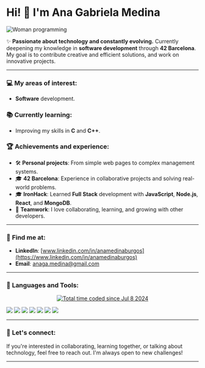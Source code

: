 # Hi! 👋 I'm Ana Gabriela Medina
![Woman programming](https://media2.giphy.com/media/v1.Y2lkPTc5MGI3NjExN2ZubGVlb3RlNHhmYWQ3YmtrYXFvc3g3anl0aXdvMWtpN3YyeXo4dCZlcD12MV9pbnRlcm5hbF9naWZfYnlfaWQmY3Q9Zw/VbDm4pTuIEQAviEBQX/giphy.gif)

✨ **Passionate about technology and constantly evolving.** Currently deepening my knowledge in **software development** through **42 Barcelona**. My goal is to contribute creative and efficient solutions, and work on innovative projects.

---

### 💻 **My areas of interest:**
- **Software** development.

### 📚 **Currently learning:**
- Improving my skills in **C** and **C++**.

### 🏆 **Achievements and experience:**
- 🛠️ **Personal projects**: From simple web pages to complex management systems.
- 🎓 **42 Barcelona**: Experience in collaborative projects and solving real-world problems.
- 🎓 **IronHack**: Learned **Full Stack** development with **JavaScript**, **Node.js**, **React**, and **MongoDB**.
- 💬 **Teamwork**: I love collaborating, learning, and growing with other developers.

---

### 📍 **Find me at:**
- **LinkedIn**: [www.linkedin.com/in/anamedinaburgos](https://www.linkedin.com/in/anamedinaburgos)
- **Email**: [anaga.medina@gmail.com](mailto:anaga.medina@gmail.com)

---

### 🔧 **Languages and Tools:**

<div align="center">
<a href="https://wakatime.com/@640df229-0fc5-4d67-92ba-90084661c6d4"><img src="https://wakatime.com/badge/user/640df229-0fc5-4d67-92ba-90084661c6d4.svg" alt="Total time coded since Jul 8 2024" >
</a>
</div>

![](https://img.shields.io/badge/-C-black?style=flat&logo=c&logoColor=white)
![](https://img.shields.io/badge/-C++-00599C?style=flat&logo=c%2B%2B&logoColor=white)
![](https://img.shields.io/badge/-JavaScript-323330?style=flat&logo=javascript&logoColor=F7DF1E)
![](https://img.shields.io/badge/-Node.js-339933?style=flat&logo=node.js&logoColor=white)
![](https://img.shields.io/badge/-React-61DAFB?style=flat&logo=react&logoColor=black)
![](https://img.shields.io/badge/-HTML5-E34F26?style=flat&logo=html5&logoColor=white)
![](https://img.shields.io/badge/-CSS3-1572B6?style=flat&logo=css3&logoColor=white)

---

### 🤝 **Let's connect:**
If you're interested in collaborating, learning together, or talking about technology, feel free to reach out. I'm always open to new challenges!

---







<!---
Anagamedina/Anagamedina is a ✨ special ✨ repository because its `README.md` (this file) appears on your GitHub profile.
You can click the Preview link to take a look at your changes.
--->
